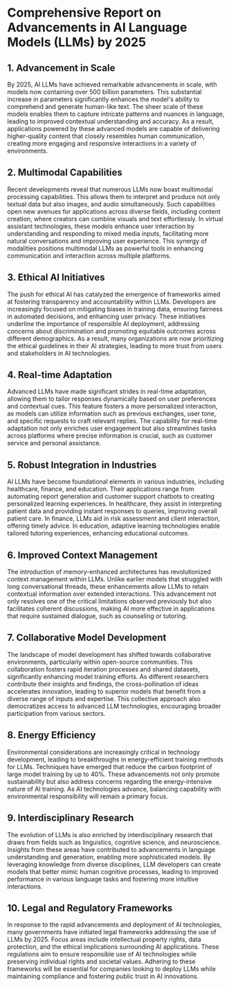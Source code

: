 # Comprehensive Report on Advancements in AI Language Models (LLMs) by 2025

## 1. Advancement in Scale  
By 2025, AI LLMs have achieved remarkable advancements in scale, with models now containing over 500 billion parameters. This substantial increase in parameters significantly enhances the model's ability to comprehend and generate human-like text. The sheer scale of these models enables them to capture intricate patterns and nuances in language, leading to improved contextual understanding and accuracy. As a result, applications powered by these advanced models are capable of delivering higher-quality content that closely resembles human communication, creating more engaging and responsive interactions in a variety of environments.

## 2. Multimodal Capabilities  
Recent developments reveal that numerous LLMs now boast multimodal processing capabilities. This allows them to interpret and produce not only textual data but also images, and audio simultaneously. Such capabilities open new avenues for applications across diverse fields, including content creation, where creators can combine visuals and text effortlessly. In virtual assistant technologies, these models enhance user interaction by understanding and responding to mixed media inputs, facilitating more natural conversations and improving user experience. This synergy of modalities positions multimodal LLMs as powerful tools in enhancing communication and interaction across multiple platforms.

## 3. Ethical AI Initiatives  
The push for ethical AI has catalyzed the emergence of frameworks aimed at fostering transparency and accountability within LLMs. Developers are increasingly focused on mitigating biases in training data, ensuring fairness in automated decisions, and enhancing user privacy. These initiatives underline the importance of responsible AI deployment, addressing concerns about discrimination and promoting equitable outcomes across different demographics. As a result, many organizations are now prioritizing the ethical guidelines in their AI strategies, leading to more trust from users and stakeholders in AI technologies.

## 4. Real-time Adaptation  
Advanced LLMs have made significant strides in real-time adaptation, allowing them to tailor responses dynamically based on user preferences and contextual cues. This feature fosters a more personalized interaction, as models can utilize information such as previous exchanges, user tone, and specific requests to craft relevant replies. The capability for real-time adaptation not only enriches user engagement but also streamlines tasks across platforms where precise information is crucial, such as customer service and personal assistance.

## 5. Robust Integration in Industries  
AI LLMs have become foundational elements in various industries, including healthcare, finance, and education. Their applications range from automating report generation and customer support chatbots to creating personalized learning experiences. In healthcare, they assist in interpreting patient data and providing instant responses to queries, improving overall patient care. In finance, LLMs aid in risk assessment and client interaction, offering timely advice. In education, adaptive learning technologies enable tailored tutoring experiences, enhancing educational outcomes.

## 6. Improved Context Management  
The introduction of memory-enhanced architectures has revolutionized context management within LLMs. Unlike earlier models that struggled with long conversational threads, these enhancements allow LLMs to retain contextual information over extended interactions. This advancement not only resolves one of the critical limitations observed previously but also facilitates coherent discussions, making AI more effective in applications that require sustained dialogue, such as counseling or tutoring.

## 7. Collaborative Model Development  
The landscape of model development has shifted towards collaborative environments, particularly within open-source communities. This collaboration fosters rapid iteration processes and shared datasets, significantly enhancing model training efforts. As different researchers contribute their insights and findings, the cross-pollination of ideas accelerates innovation, leading to superior models that benefit from a diverse range of inputs and expertise. This collective approach also democratizes access to advanced LLM technologies, encouraging broader participation from various sectors.

## 8. Energy Efficiency  
Environmental considerations are increasingly critical in technology development, leading to breakthroughs in energy-efficient training methods for LLMs. Techniques have emerged that reduce the carbon footprint of large model training by up to 40%. These advancements not only promote sustainability but also address concerns regarding the energy-intensive nature of AI training. As AI technologies advance, balancing capability with environmental responsibility will remain a primary focus.

## 9. Interdisciplinary Research  
The evolution of LLMs is also enriched by interdisciplinary research that draws from fields such as linguistics, cognitive science, and neuroscience. Insights from these areas have contributed to advancements in language understanding and generation, enabling more sophisticated models. By leveraging knowledge from diverse disciplines, LLM developers can create models that better mimic human cognitive processes, leading to improved performance in various language tasks and fostering more intuitive interactions.

## 10. Legal and Regulatory Frameworks  
In response to the rapid advancements and deployment of AI technologies, many governments have initiated legal frameworks addressing the use of LLMs by 2025. Focus areas include intellectual property rights, data protection, and the ethical implications surrounding AI applications. These regulations aim to ensure responsible use of AI technologies while preserving individual rights and societal values. Adhering to these frameworks will be essential for companies looking to deploy LLMs while maintaining compliance and fostering public trust in AI innovations.